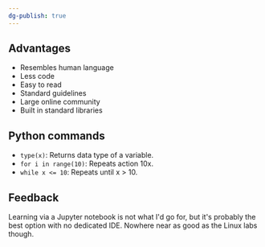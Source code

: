 ```yaml
---
dg-publish: true
---
```

## Advantages

- Resembles human language
- Less code
- Easy to read
- Standard guidelines
- Large online community
- Built in standard libraries

## Python commands

- `type(x)`: Returns data type of a variable.
- `for i in range(10)`: Repeats action 10x.
- `while x <= 10`: Repeats until x > 10.

## Feedback

Learning via a Jupyter notebook is not what I'd go for, but it's probably the best option with no dedicated IDE. Nowhere near as good as the Linux labs though.
